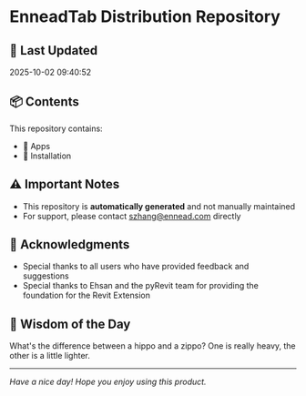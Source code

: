 # EnneadTab Distribution Repository

## 📅 Last Updated
2025-10-02 09:40:52



## 📦 Contents
This repository contains:
- 📂 Apps
- 📂 Installation

## ⚠️ Important Notes
- This repository is **automatically generated** and not manually maintained
- For support, please contact szhang@ennead.com directly

## 🙏 Acknowledgments
- Special thanks to all users who have provided feedback and suggestions
- Special thanks to Ehsan and the pyRevit team for providing the foundation for the Revit Extension

## 💭 Wisdom of the Day
What's the difference between a hippo and a zippo? One is really heavy, the other is a little lighter.

---
*Have a nice day! Hope you enjoy using this product.*
